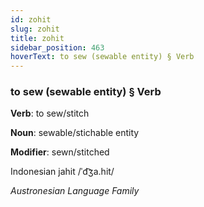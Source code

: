 ```yaml
---
id: zohit
slug: zohit
title: zohit
sidebar_position: 463
hoverText: to sew (sewable entity) § Verb
---
```


### to sew (sewable entity) § Verb

**Verb**: to sew/stitch

**Noun**: sewable/stichable entity

**Modifier**: sewn/stitched

Indonesian jahit /ˈd͡ʒa.hit/

*Austronesian Language Family*
